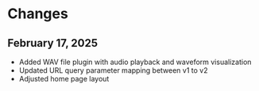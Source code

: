 # Changes

## February 17, 2025
- Added WAV file plugin with audio playback and waveform visualization
- Updated URL query parameter mapping between v1 to v2
- Adjusted home page layout
